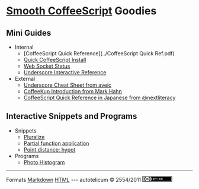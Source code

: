 
# [Smooth CoffeeScript](http://autotelicum.github.com/Smooth-CoffeeScript/) Goodies

## Mini Guides

* Internal
    + [CoffeeScript Quick Reference](../CoffeeScript Quick Ref.pdf)
    + [Quick CoffeeScript Install](install-notes.html)
    + [Web Socket Status](web-socket-status.html)
    + [Underscore Interactive Reference](underscore.html)
* External
    + [Underscore Cheat Sheet from aveic](http://aveic.ru/underscorejs/cheatsheet.pdf)
    + [CoffeeKup Introduction from Mark Hahn](https://raw.github.com/mark-hahn/coffeekup-intro/master/coffeekup-intro-pandoc/coffeekup-intro.pdf)
    + [CoffeeScript Quick Reference in Japanese from @nextliteracy](http://www.h3.dion.ne.jp/~y.ich/CoffeeScriptQuickRef.pdf)


## Interactive Snippets and Programs 

* Snippets
    + [Pluralize](pluralize.html)
    + [Partial function application](partial.html)
    + [Point distance: hypot](hypot.html)
* Programs
    + [Photo Histogram](histogram.html)

-----------------------------------------------------------------------------

Formats	[Markdown](goodies.md)	[HTML](goodies.html)
--- autotelicum © 2554/2011 ![License CCBYSA](../img/ccbysa.png)


<!-- Command used to format this document:
Edit ,>pandoc -f markdown -t html -S --css pandoc-template.css --template pandoc-template.html -B embed-readability.html -B embed-menu.html -o goodies.html; open goodies.html
-->
